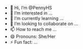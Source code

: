 - 👋 Hi, I’m @PennyHS
- 👀 I’m interested in ...
- 🌱 I’m currently learning ...
- 💞️ I’m looking to collaborate on ...
- 📫 How to reach me ...
- 😄 Pronouns: She/Her
- ⚡ Fun fact: ...

<!---
PennyHS/PennyHS is a ✨ special ✨ repository because its `README.md` (this file) appears on your GitHub profile.
You can click the Preview link to take a look at your changes.
--->
